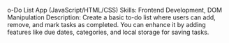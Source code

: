 o-Do List App (JavaScript/HTML/CSS)
Skills: Frontend Development, DOM Manipulation
Description: Create a basic to-do list where users can add, remove, and mark tasks as completed. You can enhance it by adding features like due dates, categories, and local storage for saving tasks.
